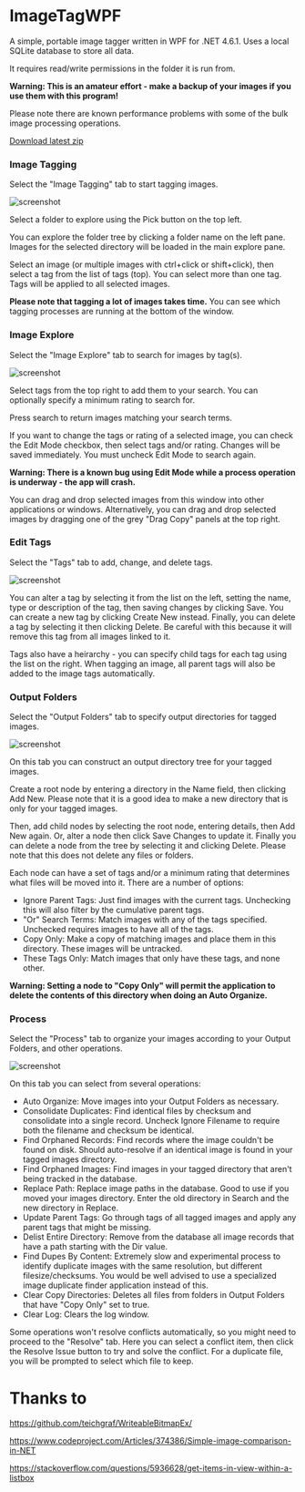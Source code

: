 # ImageTagWPF

A simple, portable image tagger written in WPF for .NET 4.6.1. Uses a local SQLite database to store all data.

It requires read/write permissions in the folder it is run from.

**Warning: This is an amateur effort - make a backup of your images if you use them with this program!**

Please note there are known performance problems with some of the bulk image processing operations.

[Download latest zip](../../raw/master/installer/ImageTagWPF.zip)

### Image Tagging

Select the "Image Tagging" tab to start tagging images.

![screenshot](https://raw.githubusercontent.com/drogoganor/ImageTagWPF/master/images/imagetag.jpg)

Select a folder to explore using the Pick button on the top left.

You can explore the folder tree by clicking a folder name on the left pane. Images for the selected directory will be loaded in the main explore pane.

Select an image (or multiple images with ctrl+click or shift+click), then select a tag from the list of tags (top). You can select more than one tag. Tags will be applied to all selected images.

**Please note that tagging a lot of images takes time.** You can see which tagging processes are running at the bottom of the window.

### Image Explore

Select the "Image Explore" tab to search for images by tag(s).

![screenshot](https://raw.githubusercontent.com/drogoganor/ImageTagWPF/master/images/exploreimages.jpg)

Select tags from the top right to add them to your search. You can optionally specify a minimum rating to search for.

Press search to return images matching your search terms.

If you want to change the tags or rating of a selected image, you can check the Edit Mode checkbox, then select tags and/or rating. Changes will be saved immediately. You must uncheck Edit Mode to search again. 

**Warning: There is a known bug using Edit Mode while a process operation is underway - the app will crash.**

You can drag and drop selected images from this window into other applications or windows. Alternatively, you can drag and drop selected images by dragging one of the grey "Drag Copy" panels at the top right.

### Edit Tags

Select the "Tags" tab to add, change, and delete tags.

![screenshot](https://raw.githubusercontent.com/drogoganor/ImageTagWPF/master/images/tagmanage.jpg)

You can alter a tag by selecting it from the list on the left, setting the name, type or description of the tag, then saving changes by clicking Save. You can create a new tag by clicking Create New instead. Finally, you can delete a tag by selecting it then clicking Delete. Be careful with this because it will remove this tag from all images linked to it.

Tags also have a heirarchy - you can specify child tags for each tag using the list on the right. When tagging an image, all parent tags will also be added to the image tags automatically.

### Output Folders

Select the "Output Folders" tab to specify output directories for tagged images.

![screenshot](https://raw.githubusercontent.com/drogoganor/ImageTagWPF/master/images/outputfolders.jpg)

On this tab you can construct an output directory tree for your tagged images. 

Create a root node by entering a directory in the Name field, then clicking Add New. Please note that it is a good idea to make a new directory that is only for your tagged images.

Then, add child nodes by selecting the root node, entering details, then Add New again. Or, alter a node then click Save Changes to update it. Finally you can delete a node from the tree by selecting it and clicking Delete. Please note that this does not delete any files or folders.

Each node can have a set of tags and/or a minimum rating that determines what files will be moved into it. There are a number of options:

* Ignore Parent Tags: Just find images with the current tags. Unchecking this will also filter by the cumulative parent tags.
* "Or" Search Terms: Match images with any of the tags specified. Unchecked requires images to have all of the tags.
* Copy Only: Make a copy of matching images and place them in this directory. These images will be untracked.
* These Tags Only: Match images that only have these tags, and none other.

**Warning: Setting a node to "Copy Only" will permit the application to delete the contents of this directory when doing an Auto Organize.**

### Process

Select the "Process" tab to organize your images according to your Output Folders, and other operations.

![screenshot](https://raw.githubusercontent.com/drogoganor/ImageTagWPF/master/images/process.jpg)

On this tab you can select from several operations:

* Auto Organize: Move images into your Output Folders as necessary.
* Consolidate Duplicates: Find identical files by checksum and consolidate into a single record. Uncheck Ignore Filename to require both the filename and checksum be identical.
* Find Orphaned Records: Find records where the image couldn't be found on disk. Should auto-resolve if an identical image is found in your tagged images directory.
* Find Orphaned Images: Find images in your tagged directory that aren't being tracked in the database.
* Replace Path: Replace image paths in the database. Good to use if you moved your images directory. Enter the old directory in Search and the new directory in Replace.
* Update Parent Tags: Go through tags of all tagged images and apply any parent tags that might be missing.
* Delist Entire Directory: Remove from the database all image records that have a path starting with the Dir value.
* Find Dupes By Content: Extremely slow and experimental process to identify duplicate images with the same resolution, but different filesize/checksums. You would be well advised to use a specialized image duplicate finder application instead of this.
* Clear Copy Directories: Deletes all files from folders in Output Folders that have "Copy Only" set to true.
* Clear Log: Clears the log window.

Some operations won't resolve conflicts automatically, so you might need to proceed to the "Resolve" tab. Here you can select a conflict item, then click the Resolve Issue button to try and solve the conflict. For a duplicate file, you will be prompted to select which file to keep.

# Thanks to

https://github.com/teichgraf/WriteableBitmapEx/

https://www.codeproject.com/Articles/374386/Simple-image-comparison-in-NET

https://stackoverflow.com/questions/5936628/get-items-in-view-within-a-listbox

